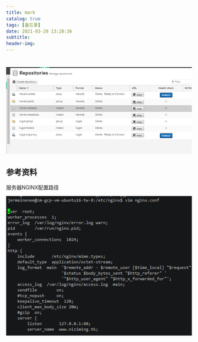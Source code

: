 ```yaml
---
title: mark
catalog: true
tags: [备忘录]
date: 2021-03-20 13:20:36
subtitle:
header-img:
---
```

# 


##

![](1.png)

## 参考资料
服务器NGINX配置路径

![image-20210320132051352](mark/image-20210320132051352.png)